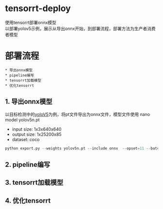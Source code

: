 # tensorrt-deploy
使用tensorrt部署onnx模型    
以部署yolov5示例，展示从导出onnx开始，到部署流程，部署方法为生产者消费者模型
# 部署流程
    * 导出onnx模型
    * pipeline编写
    * tensorrt加载模型
    * 优化tensorrt

## 1. 导出onnx模型
以目标检测中的[yoloV5](https://github.com/ultralytics/yolov5)为例，将pt文件导出为onnx文件，模型文件使用 nano model yolov5n.pt

* input size: 1x3x640x640
* output size: 1x25200x85
* dataset: coco  

```python
python export.py --weights yolov5n.pt --include onnx  --opset=11 --batch-size=5
```


## 2. pipeline编写
## 3. tensorrt加载模型
## 4. 优化tensorrt